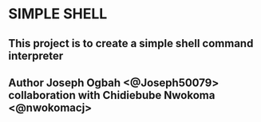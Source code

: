 # SIMPLE SHELL
## This project is to create a simple shell command interpreter
## Author Joseph Ogbah <@Joseph50079> collaboration with Chidiebube Nwokoma <@nwokomacj> 
